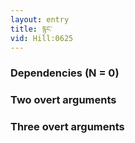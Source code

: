 ```yaml
---
layout: entry
title: རྙང་
vid: Hill:0625
---
```

### Dependencies (N = 0)


### Two overt arguments


### Three overt arguments

